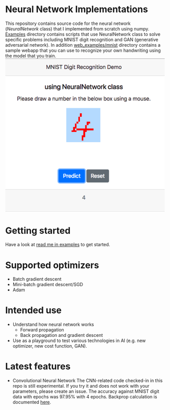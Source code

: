 # Neural Network Implementations
This repository contains source code for the neural network (_NeuralNetwork_ class) that I implemented from scratch using numpy.  [Examples](https://github.com/hideyukiinada/ml/blob/master/examples) directory contains scripts that use NeuralNetwork class to solve specific problems including MNIST digit recognition and GAN (generative adversarial network). In addition [web_examples/mnist](https://github.com/hideyukiinada/ml/tree/master/web_examples/mnist) directory contains a sample webapp that you can use to recognize your own handwriting using the model that you train.
![screenshot](https://github.com/hideyukiinada/ml/blob/master/assets/images/mnist-webapp-example.png)

# Getting started
Have a look at [read me in examples](https://github.com/hideyukiinada/ml/blob/master/examples/readme.md) to get started.

# Supported optimizers
* Batch gradient descent
* Mini-batch gradient descent/SGD
* Adam

# Intended use
* Understand how neural network works
  - Forward propagation
  - Back propagation and gradient descent 
* Use as a playground to test various technologies in AI (e.g. new optimizer, new cost function, GAN). 

# Latest features
* Convolutional Neural Network
  The CNN-related code checked-in in this repo is still experimental.  If you try it and does not work with your parameters,   please create an issue.  The accuracy against MNIST digit data with epochs was 97.95% with 4 epochs.
  Backprop calculation is documented [here]( https://hideyukiinada.github.io/cnn_backprop_strides2.html).
